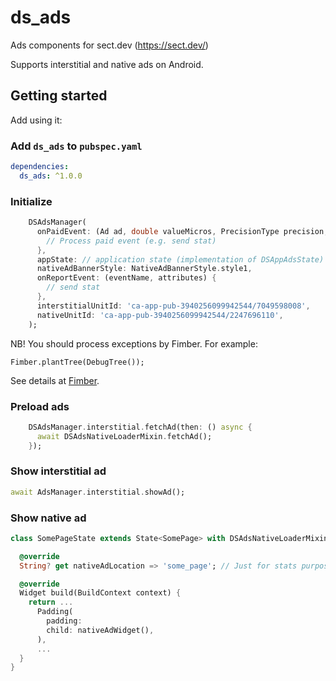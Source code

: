 # ds_ads

Ads components for sect.dev (https://sect.dev/)

Supports interstitial and native ads on Android.

## Getting started

Add using it:
### Add `ds_ads` to `pubspec.yaml`
```yaml
dependencies:
  ds_ads: ^1.0.0
```

### Initialize

```dart
    DSAdsManager(
      onPaidEvent: (Ad ad, double valueMicros, PrecisionType precision, String currencyCode, String format) async {
        // Process paid event (e.g. send stat)
      },
      appState: // application state (implementation of DSAppAdsState)
      nativeAdBannerStyle: NativeAdBannerStyle.style1,
      onReportEvent: (eventName, attributes) {
        // send stat
      },
      interstitialUnitId: 'ca-app-pub-3940256099942544/7049598008',
      nativeUnitId: 'ca-app-pub-3940256099942544/2247696110',
    );
```

NB! You should process exceptions by Fimber. For example:
```
Fimber.plantTree(DebugTree());
```
See details at [Fimber](https://pub.dev/packages/fimber).

### Preload ads
```dart
    DSAdsManager.interstitial.fetchAd(then: () async {
      await DSAdsNativeLoaderMixin.fetchAd();
    });
```


### Show interstitial ad
```dart
await AdsManager.interstitial.showAd();
```

### Show native ad
```dart
class SomePageState extends State<SomePage> with DSAdsNativeLoaderMixin {

  @override
  String? get nativeAdLocation => 'some_page'; // Just for stats purposes

  @override
  Widget build(BuildContext context) {
    return ...
      Padding(
        padding: 
        child: nativeAdWidget(),
      ),
      ...
  }
}
```
